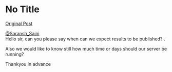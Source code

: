 # No Title

[Original Post](https://discourse.onlinedegree.iitm.ac.in/t/169029/406)

<p><a class="mention" href="/u/saransh_saini">@Saransh_Saini</a><br>
Hello sir, can you please say when can we expect results to be published? .</p>
<p>Also we would like to know still how much time or days should our server be running?</p>
<p>Thankyou in advance</p>